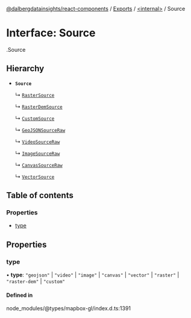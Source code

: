 [@dalbergdatainsights/react-components](../README.md) / [Exports](../modules.md) / [<internal\>](../modules/internal_.md) / Source

# Interface: Source

[<internal>](../modules/internal_.md).Source

## Hierarchy

- **`Source`**

  ↳ [`RasterSource`](internal_.RasterSource.md)

  ↳ [`RasterDemSource`](internal_.RasterDemSource.md)

  ↳ [`CustomSource`](internal_.CustomSource.md)

  ↳ [`GeoJSONSourceRaw`](internal_.GeoJSONSourceRaw.md)

  ↳ [`VideoSourceRaw`](internal_.VideoSourceRaw.md)

  ↳ [`ImageSourceRaw`](internal_.ImageSourceRaw.md)

  ↳ [`CanvasSourceRaw`](internal_.CanvasSourceRaw.md)

  ↳ [`VectorSource`](internal_.VectorSource.md)

## Table of contents

### Properties

- [type](internal_.Source.md#type)

## Properties

### type

• **type**: ``"geojson"`` \| ``"video"`` \| ``"image"`` \| ``"canvas"`` \| ``"vector"`` \| ``"raster"`` \| ``"raster-dem"`` \| ``"custom"``

#### Defined in

node_modules/@types/mapbox-gl/index.d.ts:1391
